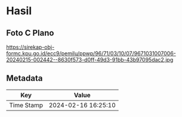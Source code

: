 # Hasil

## Foto C Plano

https://sirekap-obj-formc.kpu.go.id/ecc9/pemilu/ppwp/96/71/03/10/07/9671031007006-20240215-002442--8630f573-d0ff-49d3-91bb-43b97095dac2.jpg


## Metadata

| Key        | Value               |
| ---------- | ------------------- |
| Time Stamp | 2024-02-16 16:25:10 |



